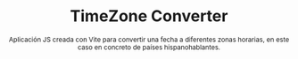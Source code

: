 <div align="center">
    <h1>TimeZone Converter</h1>
    <sup>Aplicación JS creada con Vite para convertir una fecha a diferentes zonas horarias, en este caso en concreto de países hispanohablantes.</sup>
</div>
